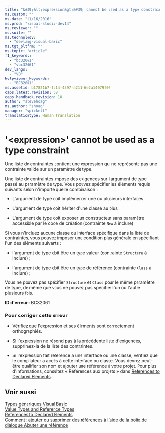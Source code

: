 ```yaml
---
title: "&#39;&lt;expression&gt;&#39; cannot be used as a type constraint | Microsoft Docs"
ms.custom: ""
ms.date: "11/16/2016"
ms.prod: "visual-studio-dev14"
ms.reviewer: ""
ms.suite: ""
ms.technology: 
  - "devlang-visual-basic"
ms.tgt_pltfrm: ""
ms.topic: "article"
f1_keywords: 
  - "bc32061"
  - "vbc32061"
dev_langs: 
  - "VB"
helpviewer_keywords: 
  - "BC32061"
ms.assetid: b17821b7-fa14-4397-a211-6e2a14079f09
caps.latest.revision: 18
caps.handback.revision: 18
author: "stevehoag"
ms.author: "shoag"
manager: "wpickett"
translationtype: Human Translation
---
```

# &#39;&lt;expression&gt;&#39; cannot be used as a type constraint
Une liste de contraintes contient une expression qui ne représente pas une contrainte valide sur un paramètre de type.  
  
 Une liste de contraintes impose des exigences sur l'argument de type passé au paramètre de type.  Vous pouvez spécifier les éléments requis suivants selon n'importe quelle combinaison :  
  
-   L'argument de type doit implémenter une ou plusieurs interfaces  
  
-   L'argument de type doit hériter d'une classe au plus  
  
-   L'argument de type doit exposer un constructeur sans paramètre accessible par le code de création \(contrainte `New` à inclure\)  
  
 Si vous n'incluez aucune classe ou interface spécifique dans la liste de contraintes, vous pouvez imposer une condition plus générale en spécifiant l'un des éléments suivants :  
  
-   l'argument de type doit être un type valeur \(contrainte `Structure` à inclure\) ;  
  
-   l'argument de type doit être un type de référence \(contrainte `Class` à inclure\) ;  
  
 Vous ne pouvez pas spécifier `Structure` et `Class` pour le même paramètre de type, de même que vous ne pouvez pas spécifier l'un ou l'autre plusieurs fois.  
  
 **ID d'erreur :** BC32061  
  
### Pour corriger cette erreur  
  
-   Vérifiez que l'expression et ses éléments sont correctement orthographiés.  
  
-   Si l'expression ne répond pas à la précédente liste d'exigences, supprimez\-la de la liste des contraintes.  
  
-   Si l'expression fait référence à une interface ou une classe, vérifiez que le compilateur a accès à cette interface ou classe.  Vous devrez peut\-être qualifier son nom et ajouter une référence à votre projet.  Pour plus d'informations, consultez « Références aux projets » dans [References to Declared Elements](../../../visual-basic/programming-guide/language-features/declared-elements/references-to-declared-elements.md).  
  
## Voir aussi  
 [Types génériques Visual Basic](../../../visual-basic/programming-guide/language-features/data-types/generic-types.md)   
 [Value Types and Reference Types](../../../visual-basic/programming-guide/language-features/data-types/value-types-and-reference-types.md)   
 [References to Declared Elements](../../../visual-basic/programming-guide/language-features/declared-elements/references-to-declared-elements.md)   
 [Comment : ajouter ou supprimer des références à l'aide de la boîte de dialogue Ajouter une référence](http://msdn.microsoft.com/fr-fr/3bd75d61-f00c-47c0-86a2-dd1f20e231c9)